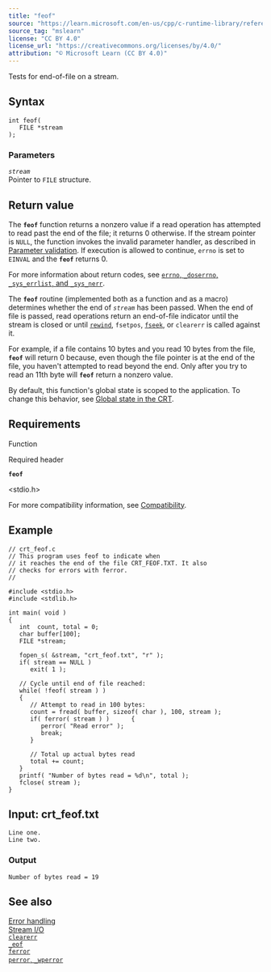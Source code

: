 ```yaml
---
title: "feof"
source: "https://learn.microsoft.com/en-us/cpp/c-runtime-library/reference/feof?view=msvc-170"
source_tag: "mslearn"
license: "CC BY 4.0"
license_url: "https://creativecommons.org/licenses/by/4.0/"
attribution: "© Microsoft Learn (CC BY 4.0)"
---
```

Tests for end-of-file on a stream.

## Syntax

```
int feof(
   FILE *stream
);
```

### Parameters

_`stream`_  
Pointer to `FILE` structure.

## Return value

The **`feof`** function returns a nonzero value if a read operation has attempted to read past the end of the file; it returns 0 otherwise. If the stream pointer is `NULL`, the function invokes the invalid parameter handler, as described in [Parameter validation](https://learn.microsoft.com/en-us/cpp/c-runtime-library/parameter-validation?view=msvc-170). If execution is allowed to continue, `errno` is set to `EINVAL` and the **`feof`** returns 0.

For more information about return codes, see [`errno`, `_doserrno`, `_sys_errlist`, and `_sys_nerr`](https://learn.microsoft.com/en-us/cpp/c-runtime-library/errno-doserrno-sys-errlist-and-sys-nerr?view=msvc-170).

The **`feof`** routine (implemented both as a function and as a macro) determines whether the end of _`stream`_ has been passed. When the end of file is passed, read operations return an end-of-file indicator until the stream is closed or until [`rewind`](https://learn.microsoft.com/en-us/cpp/c-runtime-library/reference/rewind?view=msvc-170), `fsetpos`, [`fseek`](https://learn.microsoft.com/en-us/cpp/c-runtime-library/reference/fseek-fseeki64?view=msvc-170), or `clearerr` is called against it.

For example, if a file contains 10 bytes and you read 10 bytes from the file, **`feof`** will return 0 because, even though the file pointer is at the end of the file, you haven't attempted to read beyond the end. Only after you try to read an 11th byte will **`feof`** return a nonzero value.

By default, this function's global state is scoped to the application. To change this behavior, see [Global state in the CRT](https://learn.microsoft.com/en-us/cpp/c-runtime-library/global-state?view=msvc-170).

## Requirements

Function

Required header

**`feof`**

<stdio.h>

For more compatibility information, see [Compatibility](https://learn.microsoft.com/en-us/cpp/c-runtime-library/compatibility?view=msvc-170).

## Example

```
// crt_feof.c
// This program uses feof to indicate when
// it reaches the end of the file CRT_FEOF.TXT. It also
// checks for errors with ferror.
//

#include <stdio.h>
#include <stdlib.h>

int main( void )
{
   int  count, total = 0;
   char buffer[100];
   FILE *stream;

   fopen_s( &stream, "crt_feof.txt", "r" );
   if( stream == NULL )
      exit( 1 );

   // Cycle until end of file reached:
   while( !feof( stream ) )
   {
      // Attempt to read in 100 bytes:
      count = fread( buffer, sizeof( char ), 100, stream );
      if( ferror( stream ) )      {
         perror( "Read error" );
         break;
      }

      // Total up actual bytes read
      total += count;
   }
   printf( "Number of bytes read = %d\n", total );
   fclose( stream );
}
```

## Input: crt\_feof.txt

```
Line one.
Line two.
```

### Output

```
Number of bytes read = 19
```

## See also

[Error handling](https://learn.microsoft.com/en-us/cpp/c-runtime-library/error-handling-crt?view=msvc-170)  
[Stream I/O](https://learn.microsoft.com/en-us/cpp/c-runtime-library/stream-i-o?view=msvc-170)  
[`clearerr`](https://learn.microsoft.com/en-us/cpp/c-runtime-library/reference/clearerr?view=msvc-170)  
[`_eof`](https://learn.microsoft.com/en-us/cpp/c-runtime-library/reference/eof?view=msvc-170)  
[`ferror`](https://learn.microsoft.com/en-us/cpp/c-runtime-library/reference/ferror?view=msvc-170)  
[`perror`, `_wperror`](https://learn.microsoft.com/en-us/cpp/c-runtime-library/reference/perror-wperror?view=msvc-170)